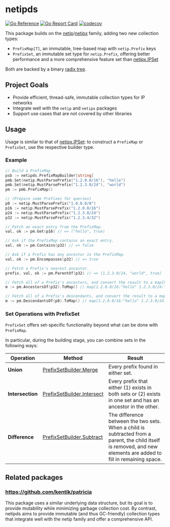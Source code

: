 # netipds
[![Go Reference](https://pkg.go.dev/badge/github.com/aromatt/netipds)](https://pkg.go.dev/github.com/aromatt/netipds)
[![Go Report Card](https://goreportcard.com/badge/github.com/aromatt/netipds)](https://goreportcard.com/report/github.com/aromatt/netipds)
[![codecov](https://codecov.io/gh/aromatt/netipds/graph/badge.svg?token=WJ1JHSM05F)](https://codecov.io/gh/aromatt/netipds)

This package builds on the
[netip](https://pkg.go.dev/net/netip)/[netipx](https://pkg.go.dev/go4.org/netipx)
family, adding two new collection types:
* `PrefixMap[T]`, an immutable, tree-based map with `netip.Prefix` keys
* `PrefixSet`, an immutable set type for `netip.Prefix`, offering better performance
  and a more comprehensive feature set than
  [netipx.IPSet](https://pkg.go.dev/go4.org/netipx#IPSet)

Both are backed by a binary [radix tree](https://en.wikipedia.org/wiki/Radix_tree).

## Project Goals
* Provide efficient, thread-safe, immutable collection types for IP networks
* Integrate well with the `netip` and `netipx` packages
* Support use cases that are not covered by other libraries

## Usage
Usage is similar to that of [netipx.IPSet](https://pkg.go.dev/go4.org/netipx#IPSet):
to construct a `PrefixMap` or `PrefixSet`, use the respective builder type.

### Example
```go
// Build a PrefixMap
psb := netipds.PrefixMapBuilder[string]
pmb.Set(netip.MustParsePrefix("1.2.0.0/16"), "hello")
pmb.Set(netip.MustParsePrefix("1.2.3.0/24"), "world")
pm := pmb.PrefixMap()

// (Prepare some Prefixes for queries)
p8 := netip.MustParsePrefix("1.0.0.0/8")
p16 := netip.MustParsePrefix("1.2.0.0/16")
p24 := netip.MustParsePrefix("1.2.3.0/24")
p32 := netip.MustParsePrefix("1.2.3.4/32")

// Fetch an exact entry from the PrefixMap.
val, ok := pm.Get(p16) // => ("hello", true)

// Ask if the PrefixMap contains an exact entry.
val, ok := pm.Contains(p32) // => false

// Ask if a Prefix has any ancestor in the PrefixMap.
val, ok := pm.Encompasses(p32) // => true

// Fetch a Prefix's nearest ancestor.
prefix, val, ok := pm.ParentOf(p32) // => (1.2.3.0/24, "world", true)

// Fetch all of a Prefix's ancestors, and convert the result to a map[Prefix]string.
m := pm.AncestorsOf(p32).ToMap() // map[1.2.0.0/16:"hello" 1.2.3.0/24:"world"]

// Fetch all of a Prefix's descendants, and convert the result to a map[Prefix]string.
m := pm.DescendantsOf(p8).ToMap() // map[1.2.0.0/16:"hello" 1.2.3.0/24:"world"]
```

### Set Operations with PrefixSet
`PrefixSet` offers set-specific functionality beyond what can be done with
`PrefixMap`.

In particular, during the building stage, you can combine sets in the following ways:

|Operation|Method|Result|
|---|---|---|
|**Union**|[PrefixSetBuilder.Merge](https://pkg.go.dev/github.com/aromatt/netipds#PrefixSetBuilder.Merge)|Every prefix found in either set.|
|**Intersection**|[PrefixSetBuilder.Intersect](https://pkg.go.dev/github.com/aromatt/netipds#PrefixSetBuilder.Intersect)|Every prefix that either (1) exists in both sets or (2) exists in one set and has an ancestor in the other.|
|**Difference**|[PrefixSetBuilder.Subtract](https://pkg.go.dev/github.com/aromatt/netipds#PrefixSetBuilder.Subtract)|The difference between the two sets. When a child is subtracted from a parent, the child itself is removed, and new elements are added to fill in remaining space.|

## Related packages

### https://github.com/kentik/patricia

This package uses a similar underlying data structure, but its goal is to provide
mutability while minimizing garbage collection cost. By contrast, netipds aims to
provide immutable (and thus GC-friendly) collection types that integrate well with
the netip family and offer a comprehensive API.
